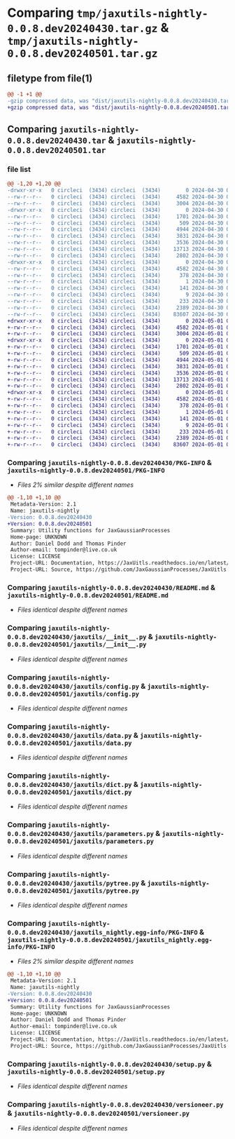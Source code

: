 # Comparing `tmp/jaxutils-nightly-0.0.8.dev20240430.tar.gz` & `tmp/jaxutils-nightly-0.0.8.dev20240501.tar.gz`

## filetype from file(1)

```diff
@@ -1 +1 @@
-gzip compressed data, was "dist/jaxutils-nightly-0.0.8.dev20240430.tar", last modified: Tue Apr 30 00:06:18 2024, max compression
+gzip compressed data, was "dist/jaxutils-nightly-0.0.8.dev20240501.tar", last modified: Wed May  1 00:06:41 2024, max compression
```

## Comparing `jaxutils-nightly-0.0.8.dev20240430.tar` & `jaxutils-nightly-0.0.8.dev20240501.tar`

### file list

```diff
@@ -1,20 +1,20 @@
-drwxr-xr-x   0 circleci  (3434) circleci  (3434)        0 2024-04-30 00:06:18.332570 jaxutils-nightly-0.0.8.dev20240430/
--rw-r--r--   0 circleci  (3434) circleci  (3434)     4582 2024-04-30 00:06:18.332570 jaxutils-nightly-0.0.8.dev20240430/PKG-INFO
--rw-r--r--   0 circleci  (3434) circleci  (3434)     3004 2024-04-30 00:06:10.000000 jaxutils-nightly-0.0.8.dev20240430/README.md
-drwxr-xr-x   0 circleci  (3434) circleci  (3434)        0 2024-04-30 00:06:18.336570 jaxutils-nightly-0.0.8.dev20240430/jaxutils/
--rw-r--r--   0 circleci  (3434) circleci  (3434)     1701 2024-04-30 00:06:10.000000 jaxutils-nightly-0.0.8.dev20240430/jaxutils/__init__.py
--rw-r--r--   0 circleci  (3434) circleci  (3434)      509 2024-04-30 00:06:18.336570 jaxutils-nightly-0.0.8.dev20240430/jaxutils/_version.py
--rw-r--r--   0 circleci  (3434) circleci  (3434)     4944 2024-04-30 00:06:10.000000 jaxutils-nightly-0.0.8.dev20240430/jaxutils/config.py
--rw-r--r--   0 circleci  (3434) circleci  (3434)     3831 2024-04-30 00:06:10.000000 jaxutils-nightly-0.0.8.dev20240430/jaxutils/data.py
--rw-r--r--   0 circleci  (3434) circleci  (3434)     3536 2024-04-30 00:06:10.000000 jaxutils-nightly-0.0.8.dev20240430/jaxutils/dict.py
--rw-r--r--   0 circleci  (3434) circleci  (3434)    13713 2024-04-30 00:06:10.000000 jaxutils-nightly-0.0.8.dev20240430/jaxutils/parameters.py
--rw-r--r--   0 circleci  (3434) circleci  (3434)     2802 2024-04-30 00:06:10.000000 jaxutils-nightly-0.0.8.dev20240430/jaxutils/pytree.py
-drwxr-xr-x   0 circleci  (3434) circleci  (3434)        0 2024-04-30 00:06:18.332570 jaxutils-nightly-0.0.8.dev20240430/jaxutils_nightly.egg-info/
--rw-r--r--   0 circleci  (3434) circleci  (3434)     4582 2024-04-30 00:06:18.000000 jaxutils-nightly-0.0.8.dev20240430/jaxutils_nightly.egg-info/PKG-INFO
--rw-r--r--   0 circleci  (3434) circleci  (3434)      378 2024-04-30 00:06:18.000000 jaxutils-nightly-0.0.8.dev20240430/jaxutils_nightly.egg-info/SOURCES.txt
--rw-r--r--   0 circleci  (3434) circleci  (3434)        1 2024-04-30 00:06:18.000000 jaxutils-nightly-0.0.8.dev20240430/jaxutils_nightly.egg-info/dependency_links.txt
--rw-r--r--   0 circleci  (3434) circleci  (3434)      141 2024-04-30 00:06:18.000000 jaxutils-nightly-0.0.8.dev20240430/jaxutils_nightly.egg-info/requires.txt
--rw-r--r--   0 circleci  (3434) circleci  (3434)        9 2024-04-30 00:06:18.000000 jaxutils-nightly-0.0.8.dev20240430/jaxutils_nightly.egg-info/top_level.txt
--rw-r--r--   0 circleci  (3434) circleci  (3434)      233 2024-04-30 00:06:18.336570 jaxutils-nightly-0.0.8.dev20240430/setup.cfg
--rw-r--r--   0 circleci  (3434) circleci  (3434)     2389 2024-04-30 00:06:10.000000 jaxutils-nightly-0.0.8.dev20240430/setup.py
--rw-r--r--   0 circleci  (3434) circleci  (3434)    83607 2024-04-30 00:06:10.000000 jaxutils-nightly-0.0.8.dev20240430/versioneer.py
+drwxr-xr-x   0 circleci  (3434) circleci  (3434)        0 2024-05-01 00:06:41.678343 jaxutils-nightly-0.0.8.dev20240501/
+-rw-r--r--   0 circleci  (3434) circleci  (3434)     4582 2024-05-01 00:06:41.678343 jaxutils-nightly-0.0.8.dev20240501/PKG-INFO
+-rw-r--r--   0 circleci  (3434) circleci  (3434)     3004 2024-05-01 00:06:33.000000 jaxutils-nightly-0.0.8.dev20240501/README.md
+drwxr-xr-x   0 circleci  (3434) circleci  (3434)        0 2024-05-01 00:06:41.682343 jaxutils-nightly-0.0.8.dev20240501/jaxutils/
+-rw-r--r--   0 circleci  (3434) circleci  (3434)     1701 2024-05-01 00:06:33.000000 jaxutils-nightly-0.0.8.dev20240501/jaxutils/__init__.py
+-rw-r--r--   0 circleci  (3434) circleci  (3434)      509 2024-05-01 00:06:41.682343 jaxutils-nightly-0.0.8.dev20240501/jaxutils/_version.py
+-rw-r--r--   0 circleci  (3434) circleci  (3434)     4944 2024-05-01 00:06:33.000000 jaxutils-nightly-0.0.8.dev20240501/jaxutils/config.py
+-rw-r--r--   0 circleci  (3434) circleci  (3434)     3831 2024-05-01 00:06:33.000000 jaxutils-nightly-0.0.8.dev20240501/jaxutils/data.py
+-rw-r--r--   0 circleci  (3434) circleci  (3434)     3536 2024-05-01 00:06:33.000000 jaxutils-nightly-0.0.8.dev20240501/jaxutils/dict.py
+-rw-r--r--   0 circleci  (3434) circleci  (3434)    13713 2024-05-01 00:06:33.000000 jaxutils-nightly-0.0.8.dev20240501/jaxutils/parameters.py
+-rw-r--r--   0 circleci  (3434) circleci  (3434)     2802 2024-05-01 00:06:33.000000 jaxutils-nightly-0.0.8.dev20240501/jaxutils/pytree.py
+drwxr-xr-x   0 circleci  (3434) circleci  (3434)        0 2024-05-01 00:06:41.678343 jaxutils-nightly-0.0.8.dev20240501/jaxutils_nightly.egg-info/
+-rw-r--r--   0 circleci  (3434) circleci  (3434)     4582 2024-05-01 00:06:41.000000 jaxutils-nightly-0.0.8.dev20240501/jaxutils_nightly.egg-info/PKG-INFO
+-rw-r--r--   0 circleci  (3434) circleci  (3434)      378 2024-05-01 00:06:41.000000 jaxutils-nightly-0.0.8.dev20240501/jaxutils_nightly.egg-info/SOURCES.txt
+-rw-r--r--   0 circleci  (3434) circleci  (3434)        1 2024-05-01 00:06:41.000000 jaxutils-nightly-0.0.8.dev20240501/jaxutils_nightly.egg-info/dependency_links.txt
+-rw-r--r--   0 circleci  (3434) circleci  (3434)      141 2024-05-01 00:06:41.000000 jaxutils-nightly-0.0.8.dev20240501/jaxutils_nightly.egg-info/requires.txt
+-rw-r--r--   0 circleci  (3434) circleci  (3434)        9 2024-05-01 00:06:41.000000 jaxutils-nightly-0.0.8.dev20240501/jaxutils_nightly.egg-info/top_level.txt
+-rw-r--r--   0 circleci  (3434) circleci  (3434)      233 2024-05-01 00:06:41.678343 jaxutils-nightly-0.0.8.dev20240501/setup.cfg
+-rw-r--r--   0 circleci  (3434) circleci  (3434)     2389 2024-05-01 00:06:33.000000 jaxutils-nightly-0.0.8.dev20240501/setup.py
+-rw-r--r--   0 circleci  (3434) circleci  (3434)    83607 2024-05-01 00:06:33.000000 jaxutils-nightly-0.0.8.dev20240501/versioneer.py
```

### Comparing `jaxutils-nightly-0.0.8.dev20240430/PKG-INFO` & `jaxutils-nightly-0.0.8.dev20240501/PKG-INFO`

 * *Files 2% similar despite different names*

```diff
@@ -1,10 +1,10 @@
 Metadata-Version: 2.1
 Name: jaxutils-nightly
-Version: 0.0.8.dev20240430
+Version: 0.0.8.dev20240501
 Summary: Utility functions for JaxGaussianProcesses
 Home-page: UNKNOWN
 Author: Daniel Dodd and Thomas Pinder
 Author-email: tompinder@live.co.uk
 License: LICENSE
 Project-URL: Documentation, https://JaxUitls.readthedocs.io/en/latest/
 Project-URL: Source, https://github.com/JaxGaussianProcesses/JaxUitls
```

### Comparing `jaxutils-nightly-0.0.8.dev20240430/README.md` & `jaxutils-nightly-0.0.8.dev20240501/README.md`

 * *Files identical despite different names*

### Comparing `jaxutils-nightly-0.0.8.dev20240430/jaxutils/__init__.py` & `jaxutils-nightly-0.0.8.dev20240501/jaxutils/__init__.py`

 * *Files identical despite different names*

### Comparing `jaxutils-nightly-0.0.8.dev20240430/jaxutils/config.py` & `jaxutils-nightly-0.0.8.dev20240501/jaxutils/config.py`

 * *Files identical despite different names*

### Comparing `jaxutils-nightly-0.0.8.dev20240430/jaxutils/data.py` & `jaxutils-nightly-0.0.8.dev20240501/jaxutils/data.py`

 * *Files identical despite different names*

### Comparing `jaxutils-nightly-0.0.8.dev20240430/jaxutils/dict.py` & `jaxutils-nightly-0.0.8.dev20240501/jaxutils/dict.py`

 * *Files identical despite different names*

### Comparing `jaxutils-nightly-0.0.8.dev20240430/jaxutils/parameters.py` & `jaxutils-nightly-0.0.8.dev20240501/jaxutils/parameters.py`

 * *Files identical despite different names*

### Comparing `jaxutils-nightly-0.0.8.dev20240430/jaxutils/pytree.py` & `jaxutils-nightly-0.0.8.dev20240501/jaxutils/pytree.py`

 * *Files identical despite different names*

### Comparing `jaxutils-nightly-0.0.8.dev20240430/jaxutils_nightly.egg-info/PKG-INFO` & `jaxutils-nightly-0.0.8.dev20240501/jaxutils_nightly.egg-info/PKG-INFO`

 * *Files 2% similar despite different names*

```diff
@@ -1,10 +1,10 @@
 Metadata-Version: 2.1
 Name: jaxutils-nightly
-Version: 0.0.8.dev20240430
+Version: 0.0.8.dev20240501
 Summary: Utility functions for JaxGaussianProcesses
 Home-page: UNKNOWN
 Author: Daniel Dodd and Thomas Pinder
 Author-email: tompinder@live.co.uk
 License: LICENSE
 Project-URL: Documentation, https://JaxUitls.readthedocs.io/en/latest/
 Project-URL: Source, https://github.com/JaxGaussianProcesses/JaxUitls
```

### Comparing `jaxutils-nightly-0.0.8.dev20240430/setup.py` & `jaxutils-nightly-0.0.8.dev20240501/setup.py`

 * *Files identical despite different names*

### Comparing `jaxutils-nightly-0.0.8.dev20240430/versioneer.py` & `jaxutils-nightly-0.0.8.dev20240501/versioneer.py`

 * *Files identical despite different names*

